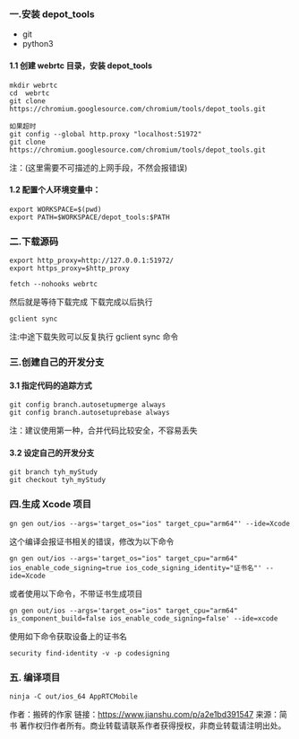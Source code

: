 ### 一.安装 depot_tools

- git
- python3

#### 1.1 创建 webrtc 目录，安装 depot_tools

```
mkdir webrtc
cd  webrtc
git clone https://chromium.googlesource.com/chromium/tools/depot_tools.git
```

```
如果超时
git config --global http.proxy "localhost:51972"
git clone https://chromium.googlesource.com/chromium/tools/depot_tools.git
```

注：(这里需要不可描述的上网手段，不然会报错误)

#### 1.2 配置个人环境变量中：

```
export WORKSPACE=$(pwd)
export PATH=$WORKSPACE/depot_tools:$PATH
```

### 二.下载源码

```
export http_proxy=http://127.0.0.1:51972/
export https_proxy=$http_proxy

fetch --nohooks webrtc
```

然后就是等待下载完成
下载完成以后执行

```
gclient sync
```

注:中途下载失败可以反复执行 gclient sync 命令

### 三.创建自己的开发分支

#### 3.1 指定代码的追踪方式

```
git config branch.autosetupmerge always
git config branch.autosetuprebase always
```

注：建议使用第一种，合并代码比较安全，不容易丢失

#### 3.2 设定自己的开发分支

```
git branch tyh_myStudy
git checkout tyh_myStudy
```

### 四.生成 Xcode 项目

```
gn gen out/ios --args='target_os="ios" target_cpu="arm64"' --ide=Xcode
```

这个编译会报证书相关的错误，修改为以下命令

```
gn gen out/ios --args='target_os="ios" target_cpu="arm64" ios_enable_code_signing=true ios_code_signing_identity="证书名"' --ide=Xcode
```

或者使用以下命令，不带证书生成项目

```
gn gen out/ios --args='target_os="ios" target_cpu="arm64" is_component_build=false ios_enable_code_signing=false' --ide=xcode
```

使用如下命令获取设备上的证书名

```
security find-identity -v -p codesigning
```

### 五. 编译项目

```
ninja -C out/ios_64 AppRTCMobile
```

作者：搬砖的作家
链接：https://www.jianshu.com/p/a2e1bd391547
来源：简书
著作权归作者所有。商业转载请联系作者获得授权，非商业转载请注明出处。
